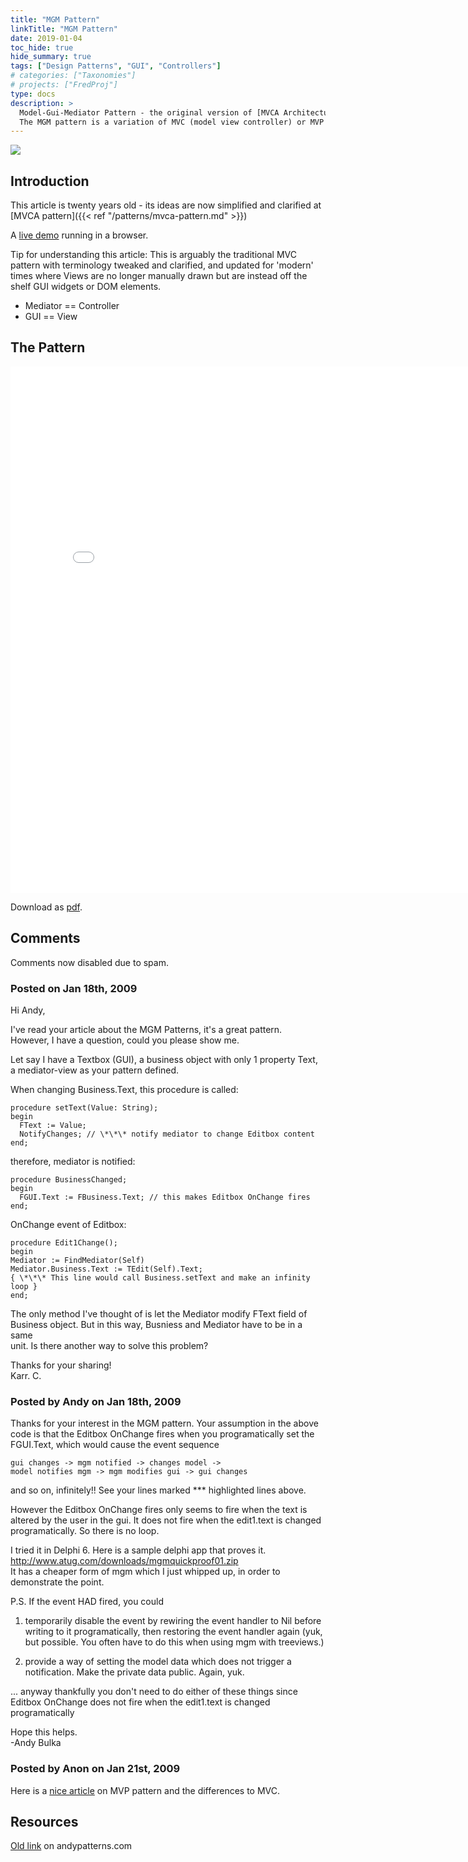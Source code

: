 ```yaml
---
title: "MGM Pattern"
linkTitle: "MGM Pattern"
date: 2019-01-04
toc_hide: true
hide_summary: true
tags: ["Design Patterns", "GUI", "Controllers"]
# categories: ["Taxonomies"]
# projects: ["FredProj"]
type: docs
description: >
  Model-Gui-Mediator Pattern - the original version of [MVCA Architectural Pattern](/patterns/mvca-pattern)
  The MGM pattern is a variation of MVC (model view controller) or MVP (Model View Presenter) but takes into account the use of modern off the shelf GUI controls.
---
```


![](http://www.andypatterns.com/files/33971232953329bg-pods1.jpg)

## Introduction

This article is twenty years old - its ideas are now simplified and clarified at [MVCA pattern]({{< ref "/patterns/mvca-pattern.md" >}})

A [live demo](https://abulka.github.io/todomvc-oo/) running in a browser.

Tip for understanding this article:
This is arguably the traditional MVC pattern with terminology tweaked and clarified, and updated for 'modern' times where Views are no longer manually drawn but are instead off the shelf GUI widgets or DOM elements.

- Mediator == Controller
- GUI == View

## The Pattern

<iframe src="/files/andybulkamodelguimediatorpattern.html" name="frame1" scrolling="yes" frameborder="yes" align="center" height = "842px" width = "800">
</iframe>

Download as [pdf](/files/pdfs/AndyBulkaModelGuiMediatorPattern.pdf).


## Comments

Comments now disabled due to spam.

### Posted on Jan 18th, 2009

Hi Andy,  
  
I've read your article about the MGM Patterns, it's a great pattern.  
However, I have a question, could you please show me.  
  
Let say I have a Textbox (GUI), a business object with only 1 property Text,  
a mediator-view as your pattern defined.  
  
When changing Business.Text, this procedure is called:  

```
procedure setText(Value: String);  
begin  
  FText := Value;  
  NotifyChanges; // \*\*\* notify mediator to change Editbox content  
end;  
```

therefore, mediator is notified:  

```  
procedure BusinessChanged;  
begin  
  FGUI.Text := FBusiness.Text; // this makes Editbox OnChange fires  
end;  
```

OnChange event of Editbox:  

```  
procedure Edit1Change();  
begin  
Mediator := FindMediator(Self)  
Mediator.Business.Text := TEdit(Self).Text;  
{ \*\*\* This line would call Business.setText and make an infinity loop }  
end;  
```

The only method I've thought of is let the Mediator modify FText field of  
Business object. But in this way, Busniess and Mediator have to be in a same  
unit. Is there another way to solve this problem?  
  
Thanks for your sharing!  
Karr. C.

### Posted by Andy on Jan 18th, 2009

Thanks for your interest in the MGM pattern. Your assumption in the above code is that the Editbox OnChange fires when you programatically set the FGUI.Text, which would cause the event sequence  
  
```  
gui changes -> mgm notified -> changes model ->  
model notifies mgm -> mgm modifies gui -> gui changes  
```

and so on, infinitely!! See your lines marked \*\*\* highlighted lines above.  
  
However the Editbox OnChange fires only seems to fire when the text is altered by the user in the gui. It does not fire when the edit1.text is changed programatically. So there is no loop.  
  
I tried it in Delphi 6. Here is a sample delphi app that proves it.  
http://www.atug.com/downloads/mgmquickproof01.zip  
It has a cheaper form of mgm which I just whipped up, in order to demonstrate the point.  
  
P.S. If the event HAD fired, you could  
  
1. temporarily disable the event by rewiring the event handler to Nil before writing to it programatically, then restoring the event handler again (yuk, but possible. You often have to do this when using mgm with treeviews.)  
  
2. provide a way of setting the model data which does not trigger a notification. Make the private data public. Again, yuk.  
  
... anyway thankfully you don't need to do either of these things since Editbox OnChange does not fire when the edit1.text is changed programatically  
  
Hope this helps.  
\-Andy Bulka

### Posted by Anon on Jan 21st, 2009

Here is a [nice article](http://www.c-sharpcorner.com/UploadFile/shivprasadk/1246712242008074334AM/12467.aspx) on MVP pattern and the differences to MVC.

## Resources

[Old link](http://www.andypatterns.com/index.php?cID=46) on andypatterns.com 
